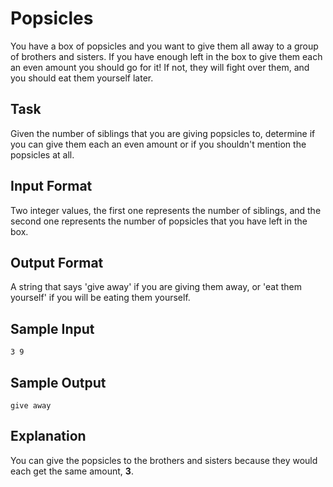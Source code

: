 # Popsicles

You have a box of popsicles and you want to give them all away to a group of brothers and sisters. If you have enough left in the box to give them each an even amount you should go for it! If not, they will fight over them, and you should eat them yourself later.

## Task
Given the number of siblings that you are giving popsicles to, determine if you can give them each an even amount or if you shouldn't mention the popsicles at all.

## Input Format
Two integer values, the first one represents the number of siblings, and the second one represents the number of popsicles that you have left in the box.

## Output Format
A string that says 'give away' if you are giving them away, or 'eat them yourself' if you will be eating them yourself.

## Sample Input
```
3 9
```

## Sample Output
```
give away
```

## Explanation
You can give the popsicles to the brothers and sisters because they would each get the same amount, **3**.
